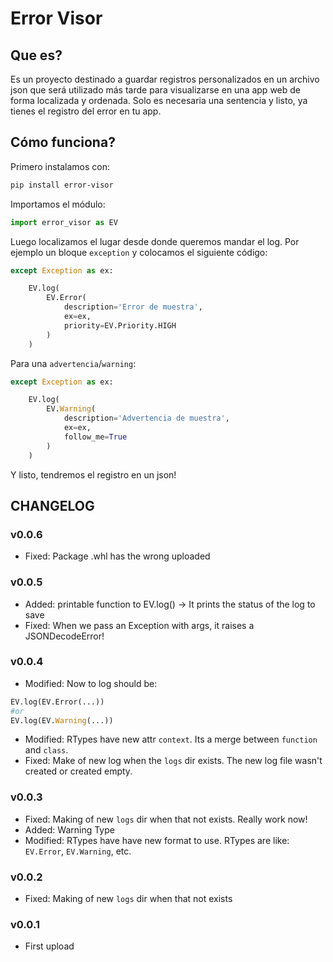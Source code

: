 # Error Visor

## Que es?
Es un proyecto destinado a guardar registros personalizados en un archivo json que será utilizado
más tarde para visualizarse en una app web de forma localizada y ordenada. Solo es necesaria una
sentencia y listo, ya tienes el registro del error en tu app.

## Cómo funciona?

Primero instalamos con:

```bash
pip install error-visor
```

Importamos el módulo:

```python
import error_visor as EV
```

Luego localizamos el lugar desde donde queremos mandar el log. Por ejemplo un bloque `exception` y
colocamos el siguiente código:

```python
except Exception as ex:

	EV.log(
		EV.Error(
			description='Error de muestra',
			ex=ex,
			priority=EV.Priority.HIGH
		)
	)

```

Para una `advertencia`/`warning`:

```python
except Exception as ex:

	EV.log(
		EV.Warning(
			description='Advertencia de muestra',
			ex=ex,
      		follow_me=True
		)
	)

```

Y listo, tendremos el registro en un json!


## CHANGELOG

### v0.0.6
- Fixed: Package .whl has the wrong uploaded

### v0.0.5
- Added: printable function to EV.log() -> It prints the status of the log to save
- Fixed: When we pass an Exception with args, it raises a JSONDecodeError!

### v0.0.4
- Modified: Now to log should be:
```python
EV.log(EV.Error(...))
#or
EV.log(EV.Warning(...))
```
- Modified: RTypes have new attr `context`. Its a merge between `function` and `class`.
- Fixed: Make of new log when the `logs` dir exists. The new log file wasn't created or created empty.

### v0.0.3
- Fixed: Making of new `logs` dir when that not exists. Really work now!
- Added: Warning Type
- Modified: RTypes have have new format to use. RTypes are like: `EV.Error`, `EV.Warning`, etc.

### v0.0.2
- Fixed: Making of new `logs` dir when that not exists

### v0.0.1
- First upload
